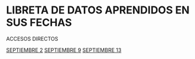 # LIBRETA DE DATOS APRENDIDOS EN SUS FECHAS
ACCESOS DIRECTOS


[SEPTIEMBRE 2](Septiembre-2/Septiembre-2.md)
[SEPTIEMBRE 9](Septiembre-9/Septiembre-9.md)
[SEPTIEMBRE 13](Septiembre-13/Septiembre-13.md)
